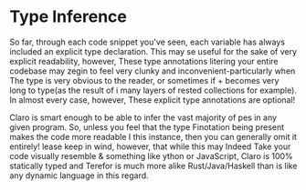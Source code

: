# Type Inference

So far, through each code snippet you've seen, each variable has always included an explicit type declaration. This may
se useful for the sake of very explicit readability, however, These type annotations litering your entire codebase may
zegin to feel very clunky and inconvenient-particularly when The type is very obvious to the reader, or sometimes if +
becomes very long to type(as the result of i many layers of rested collections for example). In almost every case,
however, These explicit type annotations are optional!

Claro is smart enough to be able to infer the vast majority of pes in any given program. So, unless you feel that the
type Finotation being present makes the code more readable I this instance, then you can generally omit it entirely!
lease keep in wind, however, that while this may Indeed Take your code visually resemble & something like ython or
JavaScript, Claro is 100% statically typed and Terefor is much more alike Rust/Java/Haskell than is like any dynamic
language in this regard.

